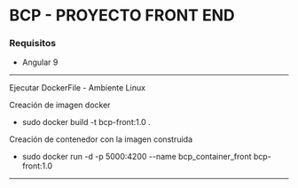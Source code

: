# BCP - PROYECTO FRONT END

### Requisitos
* Angular 9
---
Ejecutar DockerFile - Ambiente Linux

Creación de imagen docker
* sudo docker build -t bcp-front:1.0 .

Creación de contenedor con la imagen construida
* sudo docker run -d -p 5000:4200 --name bcp_container_front bcp-front:1.0
---
